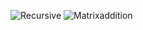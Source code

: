 ![Recursive](https://github.com/Parv-s/Lab-work/assets/146922256/a7764c00-6434-4501-bddf-b942ce0a0b83)
![Matrixaddition](https://github.com/Parv-s/Lab-work/assets/146922256/196abc81-0522-4015-905d-2fe9f07fbe0c)
